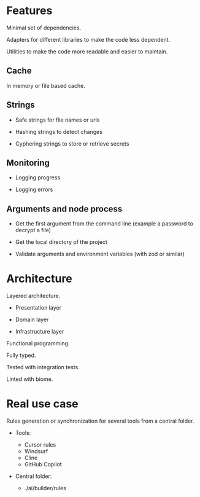 # Features

Minimal set of dependencies.

Adapters for different libraries to make the code less dependent.

Utilities to make the code more readable and easier to maintain.

## Cache

In memory or file based cache.

## Strings

- Safe strings for file names or urls

- Hashing strings to detect changes

- Cyphering strings to store or retrieve secrets

## Monitoring

- Logging progress

- Logging errors

## Arguments and node process

- Get the first argument from the command line (example a password to decrypt a file)

- Get the local directory of the project
  
- Validate arguments and environment variables (with zod or similar)

# Architecture

Layered architecture.

  - Presentation layer

  - Domain layer

  - Infrastructure layer

Functional programming.

Fully typed.

Tested with integration tests.

Linted with biome.


# Real use case

Rules generation or synchronization for several tools from a central folder.

- Tools:
  - Cursor rules
  - Windsurf
  - Cline
  - GitHub Copilot

- Central folder:
  - ./ai/builder/rules


